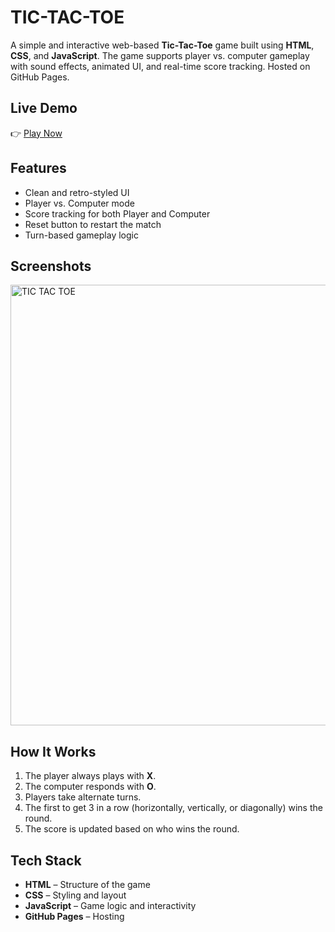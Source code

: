 #  TIC-TAC-TOE

A simple and interactive web-based **Tic-Tac-Toe** game built using **HTML**, **CSS**, and **JavaScript**. The game supports player vs. computer gameplay with sound effects, animated UI, and real-time score tracking. Hosted on GitHub Pages.

##  Live Demo
👉 [Play Now](https://sarthakb317.github.io/TIC-TAC-TOE-/)

##  Features

-  Clean and retro-styled UI
-  Player vs. Computer mode
-  Score tracking for both Player and Computer
-  Reset button to restart the match
-  Turn-based gameplay logic

##  Screenshots

<img width="716" height="705" alt="TIC TAC TOE" src="https://github.com/user-attachments/assets/328ecd46-949a-424a-9fa4-1a2b6e3b34b1" />

##  How It Works

1. The player always plays with **X**.
2. The computer responds with **O**.
3. Players take alternate turns.
4. The first to get 3 in a row (horizontally, vertically, or diagonally) wins the round.
5. The score is updated based on who wins the round.

##  Tech Stack

- **HTML** – Structure of the game
- **CSS** – Styling and layout
- **JavaScript** – Game logic and interactivity
- **GitHub Pages** – Hosting



